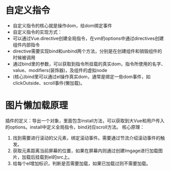 # 自定义指令
- 自定义指令的核心就是操作dom，给dom绑定事件
- 自定义指令的实现方式：
- 可以通过Vue.directive创建全局指令，在vm的options中通过directives创建组件内部指令
- directive需要实现bind和unbind两个方法，分别是在创建组件和销毁组件的时候被调用
- 通过bind里的参数，可以获取到指令所挂载的真实dom，指令所使用的名字、value、modifiers(装饰器)，及组件的虚拟node
- (核心)bind里可以通过el操作真实dom，通常是绑定一些dom事件，如clickOutside、scroll事件(懒加载)。


# 图片懒加载原理
插件的定义：导出一个对象，里面包含install方法，可以获取到大Vue和用户传入的options。install中定义全局指令，bind对应scroll方法。
核心原理：
1. 找到需要进行滚动的父元素，绑定滚动事件。需要通过节流介绍滚动事件的触发。
2. 获取元素距离当前屏幕的位置，如果在屏幕内则通过创建Imgage进行加载图片，加载后挂载到el的src上。
3. 给每个el增加标识，判断是否需要加载，如果已加载过则不需要加载。
